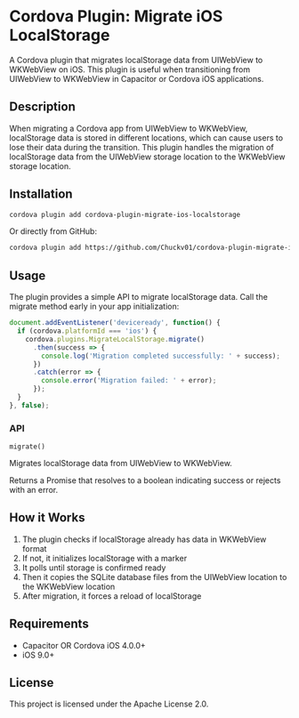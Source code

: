 # Cordova Plugin: Migrate iOS LocalStorage

A Cordova plugin that migrates localStorage data from UIWebView to WKWebView on iOS. This plugin is useful when transitioning from UIWebView to WKWebView in Capacitor or Cordova iOS applications.

## Description

When migrating a Cordova app from UIWebView to WKWebView, localStorage data is stored in different locations, which can cause users to lose their data during the transition. This plugin handles the migration of localStorage data from the UIWebView storage location to the WKWebView storage location.

## Installation

```bash
cordova plugin add cordova-plugin-migrate-ios-localstorage
```

Or directly from GitHub:

```bash
cordova plugin add https://github.com/Chuckv01/cordova-plugin-migrate-ios-localstorage.git
```

## Usage

The plugin provides a simple API to migrate localStorage data. Call the migrate method early in your app initialization:

```javascript
document.addEventListener('deviceready', function() {
  if (cordova.platformId === 'ios') {
    cordova.plugins.MigrateLocalStorage.migrate()
      .then(success => {
        console.log('Migration completed successfully: ' + success);
      })
      .catch(error => {
        console.error('Migration failed: ' + error);
      });
  }
}, false);
```

### API

`migrate()`

Migrates localStorage data from UIWebView to WKWebView.

Returns a Promise that resolves to a boolean indicating success or rejects with an error.

## How it Works

1. The plugin checks if localStorage already has data in WKWebView format
2. If not, it initializes localStorage with a marker
3. It polls until storage is confirmed ready
4. Then it copies the SQLite database files from the UIWebView location to the WKWebView location
5. After migration, it forces a reload of localStorage

## Requirements

- Capacitor OR Cordova iOS 4.0.0+
- iOS 9.0+

## License

This project is licensed under the Apache License 2.0.
